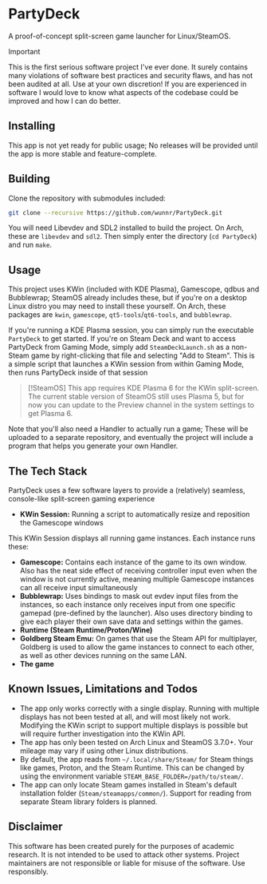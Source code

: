 # PartyDeck

A proof-of-concept split-screen game launcher for Linux/SteamOS.

> [!IMPORTANT]
> This is the first serious software project I've ever done. It surely contains many violations of software best practices and security flaws, and has not been audited at all. Use at your own discretion! If you are experienced in software I would love to know what aspects of the codebase could be improved and how I can do better.

## Installing

This app is not yet ready for public usage; No releases will be provided until the app is more stable and feature-complete.

## Building

Clone the repository with submodules included:

```bash
git clone --recursive https://github.com/wunnr/PartyDeck.git
```

You will need Libevdev and SDL2 installed to build the project. On Arch, these are `libevdev` and `sdl2`. Then simply enter the directory (`cd PartyDeck`) and run `make`.

## Usage

This project uses KWin (included with KDE Plasma), Gamescope, qdbus and Bubblewrap; SteamOS already includes these, but if you're on a desktop Linux distro you may need to install these yourself. On Arch, these packages are `kwin`, `gamescope`, `qt5-tools`/`qt6-tools`, and `bubblewrap`.

If you're running a KDE Plasma session, you can simply run the executable `PartyDeck` to get started. If you're on Steam Deck and want to access PartyDeck from Gaming Mode, simply add `SteamDeckLaunch.sh` as a non-Steam game by right-clicking that file and selecting "Add to Steam". This is a simple script that launches a KWin session from within Gaming Mode, then runs PartyDeck inside of that session

> [!SteamOS]
> This app requires KDE Plasma 6 for the KWin split-screen. The current stable version of SteamOS still uses Plasma 5, but for now you can update to the Preview channel in the system settings to get Plasma 6.

Note that you'll also need a Handler to actually run a game; These will be uploaded to a separate repository, and eventually the project will include a program that helps you generate your own Handler.

## The Tech Stack

PartyDeck uses a few software layers to provide a (relatively) seamless, console-like split-screen gaming experience

- **KWin Session:** Running a script to automatically resize and reposition the Gamescope windows

This KWin Session displays all running game instances. Each instance runs these:

- **Gamescope:** Contains each instance of the game to its own window. Also has the neat side effect of receiving controller input even when the window is not currently active, meaning multiple Gamescope instances can all receive input simultaneously
- **Bubblewrap:** Uses bindings to mask out evdev input files from the instances, so each instance only receives input from one specific gamepad (pre-defined by the launcher). Also uses directory binding to give each player their own save data and settings within the games.
- **Runtime (Steam Runtime/Proton/Wine)**
- **Goldberg Steam Emu:** On games that use the Steam API for multiplayer, Goldberg is used to allow the game instances to connect to each other, as well as other devices running on the same LAN.
- **The game**

## Known Issues, Limitations and Todos

- The app only works correctly with a single display. Running with multiple displays has not been tested at all, and will most likely not work. Modifying the KWin script to support multiple displays is possible but will require further investigation into the KWin API.
- The app has only been tested on Arch Linux and SteamOS 3.7.0+. Your mileage may vary if using other Linux distributions.
- By default, the app reads from `~/.local/share/Steam/` for Steam things like games, Proton, and the Steam Runtime. This can be changed by using the environment variable `STEAM_BASE_FOLDER=/path/to/steam/`.
- The app can only locate Steam games installed in Steam's default installation folder (`Steam/steamapps/common/`). Support for reading from separate Steam library folders is planned.

## Disclaimer
This software has been created purely for the purposes of academic research. It is not intended to be used to attack other systems. Project maintainers are not responsible or liable for misuse of the software. Use responsibly.
